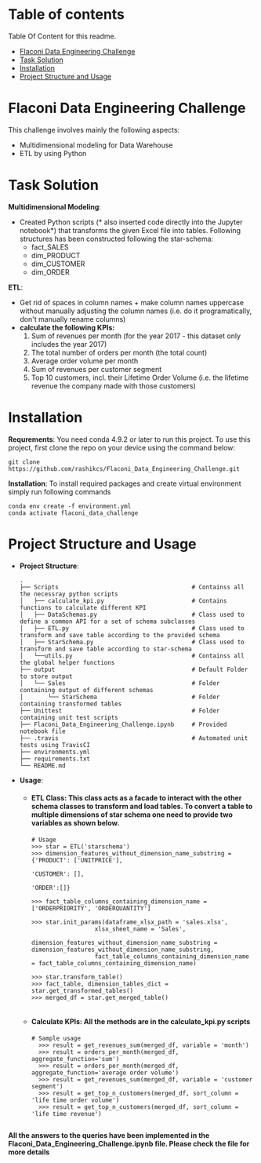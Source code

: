 # Table of contents

Table Of Content for this readme.

- [Flaconi Data Engineering Challenge](#flaconi-data-engineering-challenge)
- [Task Solution](#task-solution)
- [Installation](#installation)
- [Project Structure and Usage](#project-structure-and-usage)

# Flaconi Data Engineering Challenge
This challenge involves mainly the following aspects:
- Multidimensional modeling for Data Warehouse
- ETL by using Python

# Task Solution
**Multidimensional  Modeling**:
- Created Python scripts (* also inserted code directly into the Jupyter notebook*) that transforms the given Excel file into tables. Following structures has been constructed following the star-schema:
  - fact_SALES
  - dim_PRODUCT
  - dim_CUSTOMER
  - dim_ORDER

**ETL**:
- Get rid of spaces in column names + make column names uppercase without manually adjusting the column names (i.e. do it programatically, don't manually rename columns)
- **calculate the following KPIs:**
    1. Sum of revenues per month (for the year 2017 - this dataset only includes the year 2017)
    2. The total number of orders per month (the total count)
    3. Average order volume per month
    4. Sum of revenues per customer segment
    5. Top 10 customers, incl. their Lifetime Order Volume (i.e. the lifetime revenue the company made with those customers)

# Installation

  **Requrements**: You need conda 4.9.2 or later to run this project. To use this project, first clone the repo on your device using the command below:
  ```
  git clone https://github.com/rashikcs/Flaconi_Data_Engineering_Challenge.git
  ```
 
  **Installation**: To install required packages and create virtual environment simply run following commands
  ```
  conda env create -f environment.yml
  conda activate flaconi_data_challenge
  ```
  
# Project Structure and Usage
  - **Project Structure**:

        .
        ├── Scripts                                      # Containss all the necessray python scripts
        │   ├── calculate_kpi.py                         # Contains functions to calculate different KPI
        │   ├── DataSchemas.py                           # Class used to define a common API for a set of schema subclasses
        │   ├── ETL.py                                   # Class used to transform and save table according to the provided schema
        │   ├── StarSchema.py                            # Class used to transform and save table according to star-schema
        │   └──utils.py                                  # Containss all the global helper functions
        ├── output                                       # Default Folder to store output
        │   └── Sales                                    # Folder containing output of different schemas 
        │       └── StarSchema                           # Folder containing transformed tables
        ├── Unittest                                     # Folder containing unit test scripts
        ├── Flaconi_Data_Engineering_Challenge.ipynb     # Provided notebook file
        ├── .travis                                      # Automated unit tests using TravisCI
        ├── environments.yml                             
        ├── requirements.txt
        └── README.md

  - **Usage**:
      - #### ETL Class: This class acts as a facade to interact with the other schema classes to transform and load tables. To convert a table to multiple dimensions of star schema one need to provide two variables as shown below.
          ```
          # Usage
          >>> star = ETL('starschema')
          >>> dimension_features_without_dimension_name_substring = {'PRODUCT': ['UNITPRICE'],
                                                                     'CUSTOMER': [],
                                                                     'ORDER':[]}

          >>> fact_table_columns_containing_dimension_name = ['ORDERPRIORITY', 'ORDERQUANTITY']
          
          >>> star.init_params(dataframe_xlsx_path = 'sales.xlsx',
                            xlsx_sheet_name = 'Sales',
                            dimension_features_without_dimension_name_substring = dimension_features_without_dimension_name_substring,
                            fact_table_columns_containing_dimension_name = fact_table_columns_containing_dimension_name)
        
          >>> star.transform_table()
          >>> fact_table, dimension_tables_dict = star.get_transformed_tables()
          >>> merged_df = star.get_merged_table()
                    
      - #### Calculate KPIs: All the methods are in the calculate_kpi.py scripts 
          ```
          # Sample usage
            >>> result = get_revenues_sum(merged_df, variable = 'month')
            >>> result = orders_per_month(merged_df, aggregate_function='sum')
            >>> result = orders_per_month(merged_df, aggregate_function='average order volume')
            >>> result = get_revenues_sum(merged_df, variable = 'customer segment')
            >>> result = get_top_n_customers(merged_df, sort_column = 'life time order volume')
            >>> result = get_top_n_customers(merged_df, sort_column = 'life time revenue')
            
**All the answers to the queries have been implemented in the Flaconi_Data_Engineering_Challenge.ipynb file. Please check the file for more details**